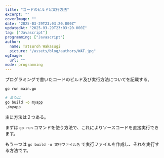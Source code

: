 ```yaml
---
title: "コードのビルドと実行方法"
excerpt: ""
coverImage: ""
date: "2025-03-29T23:03:20.000Z"
updatedAt: "2025-03-29T23:03:20.000Z"
tag: ["Javascript"]
programming: ["Javascript"]
author:
  name: Tatsuroh Wakasugi
  picture: "/assets/blog/authors/WAT.jpg"
ogImage:
  url: ""
mode: programming
---
```


プログラミングで書いたコードのビルド及び実行方法についてを記載する。

<div class="note_content_by_programming_language" id="note_content_Java">

</div>
<div class="note_content_by_programming_language" id="note_content_Python">

</div>
<div class="note_content_by_programming_language" id="note_content_Node.js">

</div>
<div class="note_content_by_programming_language" id="note_content_Go">

```bash
go run main.go

# または
go build -o myapp
./myapp
```

主に方法は２つある。

まずは `go run` コマンドを使う方法で、これによりソースコードを直接実行できます。

もう一つは `go build -o 実行ファイル名` で実行ファイルを作成し、それを実行する方法です。

</div>
